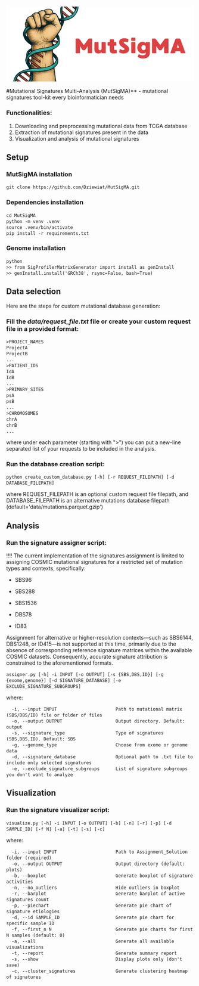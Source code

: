 <p align="center">
  <img src="MutSigMA.png" alt="Logo projektu">
</p>

#Mutational Signatures Multi-Analysis (MutSigMA)** - mutational signatures tool-kit every bioinformatician needs

### Functionalities:
1) Downloading and preprocessing mutational data from TCGA database
2) Extraction of mutational signatures present in the data
3) Visualization and analysis of mutational signatures

## Setup

### MutSigMA installation
    git clone https://github.com/Dziewiat/MutSigMA.git

### Dependencies installation
    cd MutSigMA
    python -m venv .venv
    source .venv/bin/activate
    pip install -r requirements.txt

### Genome installation
    python
    >> from SigProfilerMatrixGenerator import install as genInstall
    >> genInstall.install('GRCh38', rsync=False, bash=True)

## Data selection
Here are the steps for custom mutational database generation:

### Fill the *data/request_file.txt* file or create your custom request file in a provided format:
    >PROJECT_NAMES
    ProjectA
    ProjectB
    ...
    >PATIENT_IDS
    IdA
    IdB
    ...
    >PRIMARY_SITES
    psA   
    psB
    ...
    >CHROMOSOMES
    chrA
    chrB
    ...

where under each parameter (starting with ">") you can put a new-line separated list of your requests to be included in the analysis.

### Run the database creation script:
    python create_custom_database.py [-h] [-r REQUEST_FILEPATH] [-d DATABASE_FILEPATH]

where REQUEST_FILEPATH is an optional custom request file filepath, and DATABASE_FILEPATH is an alternative mutations database filepath (default='data/mutations.parquet.gzip')

## Analysis

### Run the signature assigner script:

!!!! The current implementation of the signatures assignment is limited to assigning COSMIC mutational signatures for a restricted set of mutation types and contexts, specifically:

- SBS96

- SBS288

- SBS1536

- DBS78

- ID83

Assignment for alternative or higher-resolution contexts—such as SBS6144, DBS1248, or ID415—is not supported at this time, primarily due to the absence of corresponding reference signature matrices within the available COSMIC datasets. Consequently, accurate signature attribution is constrained to the aforementioned formats.
 
    assigner.py [-h] -i INPUT [-o OUTPUT] [-s {SBS,DBS,ID}] [-g {exome,genome}] [-d SIGNATURE_DATABASE] [-e EXCLUDE_SIGNATURE_SUBGROUPS]

where:

      -i, --input INPUT                      Path to mutational matrix (SBS/DBS/ID) file or folder of files
      -o, --output OUTPUT                    Output directory. Default: output
      -s, --signature_type                   Type of signatures (SBS,DBS,ID). Default: SBS
      -g, --genome_type                      Choose from exome or genome data
      -d, --signature_database               Optional path to .txt file to include only selected signatures
      -e, --exclude_signature_subgroups      List of signature subgroups you don't want to analyze

## Visualization

### Run the signature visualizer script:
    visualize.py [-h] -i INPUT [-o OUTPUT] [-b] [-n] [-r] [-p] [-d SAMPLE_ID] [-f N] [-a] [-t] [-s] [-c]

where:

      -i, --input INPUT                      Path to Assignment_Solution folder (required)
      -o, --output OUTPUT                    Output directory (default: plots)
      -b, --boxplot                          Generate boxplot of signature activities
      -n, --no_outliers                      Hide outliers in boxplot
      -r, --barplot                          Generate barplot of active signatures count
      -p, --piechart                         Generate pie chart of signature etiologies
      -d, --id SAMPLE_ID                     Generate pie chart for specific sample ID 
      -f, --first_n N                        Generate pie charts for first N samples (default: 0)
      -a, --all                              Generate all available visualizations
      -t, --report                           Generate summary report
      -s, --show                             Display plots only (don't save)
      -c, --cluster_signatures               Generate clustering heatmap of signatures
